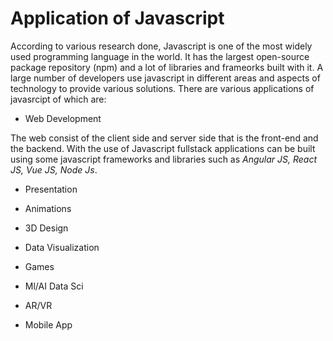 # Application of Javascript

According to various research done, Javascript is one of the most widely used programming language in the world.
 It has the largest open-source package repository  (npm) and a lot of libraries and frameorks built with it. A large number of developers use javascript in different areas and aspects of technology to provide various solutions.
 There are various applications of javasrcipt of which are:

 - Web Development

 The web consist of the client side and server side that is the front-end and the backend. With the use of Javascript fullstack applications can be built using some javascript frameworks and libraries such as *Angular JS, React JS, Vue JS, Node Js*.


 - Presentation

- Animations 

 - 3D Design


 - Data Visualization

 - Games 


 - Ml/AI Data Sci

 - AR/VR

 - Mobile App

